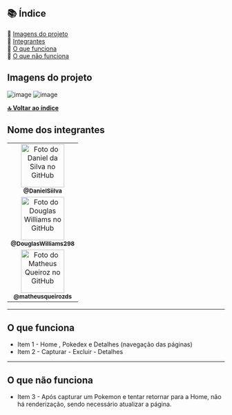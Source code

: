 ## 📚 Índice

🔖 [Imagens do projeto](#-imagens)<br>
🔖 [Integrantes](#-integrantes)<br>
🔖 [O que funciona](#-o-que-funciona)<br>
🔖 [O que não funciona](#-o-que-nao-funciona)<br>

## Imagens do projeto

![image](https://user-images.githubusercontent.com/70871620/189482350-05efe4ee-84d8-4afd-8c03-57a69484cc19.png)
![image](https://user-images.githubusercontent.com/70871620/189482416-78c98122-3997-4b63-9b28-64638361f636.png)

<b>[🔝 Voltar ao índice](#-índice)</b>

## Nome dos integrantes

 <table display="flex">
  <tr>
    <td align="center">
      <a href="https://github.com/DanielSiilva">
        <img src="https://avatars.githubusercontent.com/u/94769388?v=4" width="100px;" alt="Foto do Daniel da Silva no GitHub"/><br>
        <sub>
          <b>@DanielSiilva</b>
        </sub>
      </a>
    </td>
  </tr>

  <tr>
    <td align="center">
      <a href="https://github.com/DouglasWilliams298">
        <img src="https://avatars.githubusercontent.com/u/97309506?v=4" width="100px;" alt="Foto do Douglas Williams no GitHub"/><br>
        <sub>
          <b>@DouglasWilliams298</b>
        </sub>
      </a>
    </td>
  </tr>

  <tr>
    <td align="center">
      <a href="https://github.com/matheusqueirozds">
        <img src="https://avatars.githubusercontent.com/u/70871620?v=4" width="100px;" alt="Foto do Matheus Queiroz no GitHub"/><br>
        <sub>
          <b>@matheusqueirozds</b>
        </sub>
      </a>
    </td>
  </tr>
</table>

---

## O que funciona

-   Item 1 - Home , Pokedex e Detalhes (navegação das páginas)
-   Item 2 - Capturar - Excluir - Detalhes

---

## O que não funciona

-   Item 3 - Após capturar um Pokemon e tentar retornar para a Home, não há renderização, sendo necessário atualizar a página.
